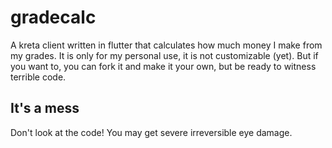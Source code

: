# gradecalc

A kreta client written in flutter that calculates how much money I make from my grades. It is only for my personal use, it is not customizable (yet).
But if you want to, you can fork it and make it your own, but be ready to witness terrible code.

## It's a mess

Don't look at the code! You may get severe irreversible eye damage.
